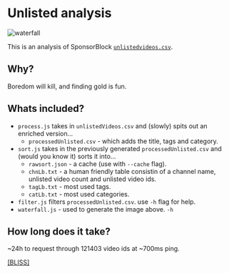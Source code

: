# Unlisted analysis

![waterfall](./waterfall22356x3000.png)

This is an analysis of SponsorBlock [`unlistedvideos.csv`](https://mirror.sb.mchang.xyz/).

## Why?

Boredom will kill, and finding gold is fun.

## Whats included?

- `process.js` takes in `unlistedVideos.csv` and (slowly) spits out an enriched version...
  - `processedUnlisted.csv` - which adds the title, tags and category.
- `sort.js` takes in the previously generated `processedUnlisted.csv` and (would you know it) sorts it into...
  - `rawsort.json` - a cache (use with `--cache` flag).
  - `chnLb.txt` - a human friendly table consistin of a channel name, unlisted video count and unlisted video ids.
  - `tagLb.txt` - most used tags.
  - `catLb.txt` - most used categories.
- `filter.js` filters `processedUnlisted.csv`. use `-h` flag for help.
- `waterfall.js` - used to generate the image above. `-h`

## How long does it take?

~24h to request through 121403 video ids at ~700ms ping.

[[BLISS]](https://tube.cadence.moe/cant-think)
